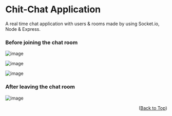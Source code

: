 <div id="top"></div>

# Chit-Chat Application
A real time chat application with users &amp; rooms made by using Socket.io, Node &amp; Express.

### Before joining the chat room

![image](https://user-images.githubusercontent.com/76044767/152359739-3d99baa3-4f9c-43ca-aabc-14ee1f4bfbdb.png)


![image](https://user-images.githubusercontent.com/76044767/152359575-40065c85-619d-4e58-94b5-2c3ff2e39650.png)


![image](https://user-images.githubusercontent.com/76044767/152359624-45a5d9a2-7d8d-4eb8-8fe1-759b38a103da.png)

### After leaving the chat room
![image](https://user-images.githubusercontent.com/76044767/152359982-55aff790-7c32-4a34-a212-1464d981ce47.png)

<p align="right">(<a href="#top">Back to Top</a>)</p>
